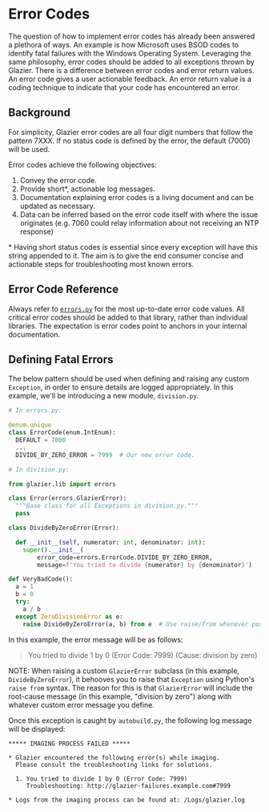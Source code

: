 # Error Codes

<!--* freshness: { owner: '@tseknet' reviewed: '2023-01-13' } *-->

The question of how to implement error codes has already been answered a
plethora of ways. An example is how Microsoft uses BSOD codes to identify fatal
failures with the Windows Operating System. Leveraging the same philosophy,
error codes should be added to all exceptions thrown by Glazier. There is a
difference between error codes and error return values. An error code gives a
user actionable feedback. An error return value is a coding technique to
indicate that your code has encountered an error.

## Background

For simplicity, Glazier error codes are all four digit numbers that follow the
pattern 7XXX. If no status code is defined by the error, the default (7000) will
be used.

Error codes achieve the following objectives:

1.  Convey the error code.
1.  Provide short*, actionable log messages.
1.  Documentation explaining error codes is a living document and can be updated
    as necessary.
1.  Data can be inferred based on the error code itself with where the issue
    originates (e.g. 7060 could relay information about not receiving an NTP
    response)

\* Having short status codes is essential since every exception will have this
string appended to it. The aim is to give the end consumer concise and
actionable steps for troubleshooting most known errors.

## Error Code Reference

Always refer to
[`errors.py`](https://github.com/google/glazier/blob/master/glazier/glazier/lib/errors.py)
for the most up-to-date error code values. All critical error codes should be
added to that library, rather than individual libraries. The expectation is
error codes point to anchors in your internal documentation.

## Defining Fatal Errors

The below pattern should be used when defining and raising any custom
`Exception`, in order to ensure details are logged appropriately. In this
example, we'll be introducing a new module, `division.py`.

```python
# In errors.py:

@enum.unique
class ErrorCode(enum.IntEnum):
  DEFAULT = 7000
  ...
  DIVIDE_BY_ZERO_ERROR = 7999  # Our new error code.
```

```python
# In division.py:

from glazier.lib import errors

class Error(errors.GlazierError):
  """Base class for all Exceptions in division.py."""
  pass

class DivideByZeroError(Error):

  def __init__(self, numerator: int, denominator: int):
    super().__init__(
        error_code=errors.ErrorCode.DIVIDE_BY_ZERO_ERROR,
        message=f'You tried to divide {numerator} by {denominator}')

def VeryBadCode():
  a = 1
  b = 0
  try:
    a / b
  except ZeroDivisionError as e:
    raise DivideByZeroError(a, b) from e  # Use raise/from whenever possible.
```

In this example, the error message will be as follows:

> You tried to divide 1 by 0 (Error Code: 7999) (Cause: division by zero)

NOTE: When raising a custom `GlazierError` subclass (in this example,
`DivideByZeroError`), it behooves you to raise that `Exception` using Python's
`raise from` syntax. The reason for this is that `GlazierError` will include the
root-cause message (in this example, "division by zero") along with whatever
custom error message you define.

Once this exception is caught by `autobuild.py`, the following log message will
be displayed:

```
***** IMAGING PROCESS FAILED *****

* Glazier encountered the following error(s) while imaging.
  Please consult the troubleshooting links for solutions.

  1. You tried to divide 1 by 0 (Error Code: 7999)
     Troubleshooting: http://glazier-failures.example.com#7999

* Logs from the imaging process can be found at: /Logs/glazier.log
```
